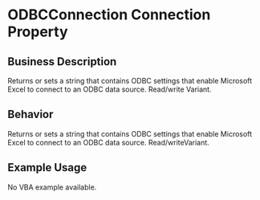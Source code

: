 # ODBCConnection Connection Property

## Business Description
Returns or sets a string that contains ODBC settings that enable Microsoft Excel to connect to an ODBC data source. Read/write Variant.

## Behavior
Returns or sets a string that contains ODBC settings that enable Microsoft Excel to connect to an ODBC data source. Read/writeVariant.

## Example Usage
No VBA example available.